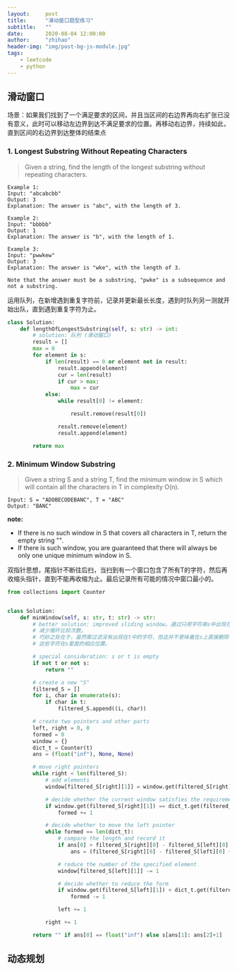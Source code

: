 ```yaml
---
layout:     post
title:      "滑动窗口题型练习"
subtitle:   ""
date:       2020-08-04 12:00:00
author:     "zhihao"
header-img: "img/post-bg-js-module.jpg"
tags:
    - leetcode
    - python
---
```




## 滑动窗口

场景：如果我们找到了一个满足要求的区间，并且当区间的右边界再向右扩张已没有意义，此时可以移动左边界到达不满足要求的位置。再移动右边界，持续如此，直到区间的右边界到达整体的结束点

### 1. Longest Substring Without Repeating Characters
> Given a string, find the length of the longest substring without repeating characters.

```
Example 1:
Input: "abcabcbb"
Output: 3 
Explanation: The answer is "abc", with the length of 3. 

Example 2:
Input: "bbbbb"
Output: 1
Explanation: The answer is "b", with the length of 1.

Example 3:
Input: "pwwkew"
Output: 3
Explanation: The answer is "wke", with the length of 3. 

Note that the answer must be a substring, "pwke" is a subsequence and not a substring.
```
运用队列，在新增遇到重复字符前，记录并更新最长长度，遇到时队列另一测就开始出队，直到遇到重复字符为止。

```python
class Solution:
    def lengthOfLongestSubstring(self, s: str) -> int:
        # solution: 队列 (滑动窗口)
        result = []
        max = 0
        for element in s:
            if len(result) == 0 or element not in result:
                result.append(element)
                cur = len(result)
                if cur > max:
                    max = cur
            else:
                while result[0] != element:

                    result.remove(result[0])

                result.remove(element)
                result.append(element)

        return max
```

### 2. Minimum Window Substring
> Given a string S and a string T, find the minimum window in S which will contain all the characters in T in complexity O(n).

```
Input: S = "ADOBECODEBANC", T = "ABC"
Output: "BANC"
```
**note:**
* If there is no such window in S that covers all characters in T, return the empty string "".
* If there is such window, you are guaranteed that there will always be only one unique minimum window in S.

双指针思想，尾指针不断往后扫，当扫到有一个窗口包含了所有T的字符，然后再收缩头指针，直到不能再收缩为止。最后记录所有可能的情况中窗口最小的。

```python
from collections import Counter


class Solution:
    def minWindow(self, s: str, t: str) -> str:
        # better solution: improved sliding window。通过只用字符串s中出现在字符串t中的字符（注意记录下标）来创建window，来
        # 减少循环比较次数。
        # 巧妙之处在于，虽然需过滤没有出现在t中的字符，但这并不意味着在s上直接删除字符，而是用一个字典记录所有出现在s和t中的字符，并记录
        # 这些字符在s里面的相应位置。

        # special consideration: s or t is empty
        if not t or not s:
            return ""

        # create a new "S"
        filtered_S = []
        for i, char in enumerate(s):
            if char in t:
                filtered_S.append((i, char))

        # create two pointers and other parts
        left, right = 0, 0
        formed = 0
        window = {}
        dict_t = Counter(t)
        ans = (float("inf"), None, None)

        # move right pointers
        while right < len(filtered_S):
            # add elements
            window[filtered_S[right][1]] = window.get(filtered_S[right][1], 0) + 1

            # decide whether the current window satisfies the requirement
            if window.get(filtered_S[right][1]) == dict_t.get(filtered_S[right][1]):
                formed += 1

            # decide whether to move the left pointer
            while formed == len(dict_t):
                # compare the length and record it
                if ans[0] > filtered_S[right][0] - filtered_S[left][0] + 1:
                    ans = (filtered_S[right][0] - filtered_S[left][0] + 1, filtered_S[left][0], filtered_S[right][0])

                # reduce the number of the specified element
                window[filtered_S[left][1]] -= 1

                # decide whether to reduce the form
                if window.get(filtered_S[left][1]) < dict_t.get(filtered_S[left][1]):
                    formed -= 1

                left += 1

            right += 1

        return "" if ans[0] == float("inf") else s[ans[1]: ans[2]+1]
```






## 动态规划

